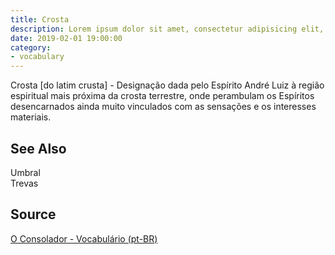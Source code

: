 ```yaml
---
title: Crosta
description: Lorem ipsum dolor sit amet, consectetur adipisicing elit, sed do eiusmod tempor incididunt ut labore et dolore magna aliqua.  TODO
date: 2019-02-01 19:00:00
category:
- vocabulary
---
```


Crosta [do latim crusta] - Designação dada pelo Espírito André Luiz à região espiritual mais próxima da crosta terrestre, onde perambulam os Espíritos desencarnados ainda muito vinculados com as sensações e os interesses materiais.
 

## See Also
Umbral  
Trevas  

## Source
[O Consolador - Vocabulário (pt-BR)](http://www.oconsolador.com.br/linkfixo/vocabulario/principal.html)


